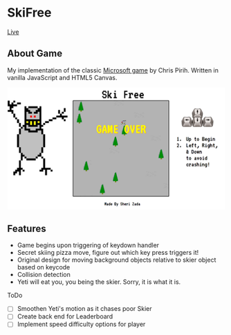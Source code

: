 # SkiFree

[Live][game]

[game]: http://sherzader.github.io/ski-free
[wiki]: https://en.wikipedia.org/wiki/SkiFree

## About Game

My implementation of the classic [Microsoft game][wiki] by Chris Pirih. Written in vanilla JavaScript and HTML5 Canvas.

![Alt text](https://github.com/sherzader/ski-free/blob/gh-pages/assets/game-view.png)

## Features

- Game begins upon triggering of keydown handler
- Secret skiing pizza move, figure out which key press triggers it!
- Original design for moving background objects relative to skier object based on keycode
- Collision detection
- Yeti will eat you, you being the skier. Sorry, it is what it is.

ToDo

- [ ] Smoothen Yeti's motion as it chases poor Skier
- [ ] Create back end for Leaderboard
- [ ] Implement speed difficulty options for player
